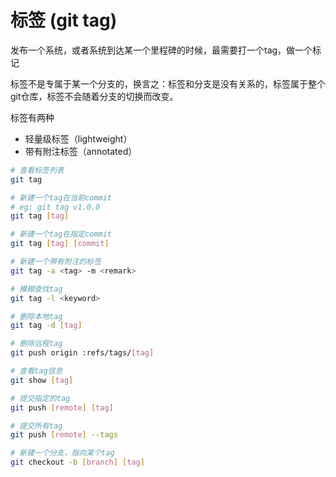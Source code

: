 # 标签 (git tag)
发布一个系统，或者系统到达某一个里程碑的时候，最需要打一个tag，做一个标记

标签不是专属于某一个分支的，换言之：标签和分支是没有关系的，标签属于整个git仓库，标签不会随着分支的切换而改变。

标签有两种
* 轻量级标签（lightweight）
* 带有附注标签（annotated）

```bash
# 查看标签列表
git tag

# 新建一个tag在当前commit
# eg: git tag v1.0.0
git tag [tag]

# 新建一个tag在指定commit
git tag [tag] [commit]

# 新建一个带有附注的标签
git tag -a <tag> -m <remark>

# 模糊查找tag
git tag -l <keyword>

# 删除本地tag
git tag -d [tag]

# 删除远程tag
git push origin :refs/tags/[tag]

# 查看tag信息
git show [tag]

# 提交指定的tag
git push [remote] [tag]

# 提交所有tag
git push [remote] --tags

# 新建一个分支，指向某个tag
git checkout -b [branch] [tag]
```